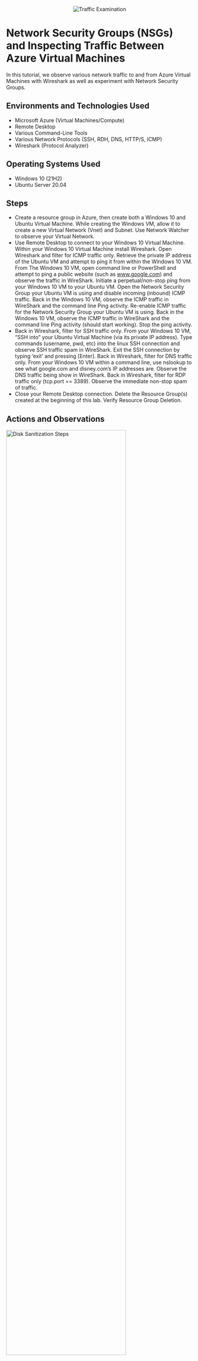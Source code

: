 <p align="center">
<img src="https://i.imgur.com/Ua7udoS.png" alt="Traffic Examination"/>
</p>

<h1>Network Security Groups (NSGs) and Inspecting Traffic Between Azure Virtual Machines</h1>
In this tutorial, we observe various network traffic to and from Azure Virtual Machines with Wireshark as well as experiment with Network Security Groups. <br />




<h2>Environments and Technologies Used</h2>

- Microsoft Azure (Virtual Machines/Compute)
- Remote Desktop
- Various Command-Line Tools
- Various Network Protocols (SSH, RDH, DNS, HTTP/S, ICMP)
- Wireshark (Protocol Analyzer)

<h2>Operating Systems Used </h2>

- Windows 10 (21H2)
- Ubuntu Server 20.04

<h2>Steps</h2>

- Create a resource group in Azure, then create both a Windows 10 and Ubuntu Virtual Machine.  While creating the Windows VM, allow it to create a new Virtual Network (Vnet) and Subnet.  Use Network Watcher to observe your Virtual Network.
- Use Remote Desktop to connect to your Windows 10 Virtual Machine.  Within your Windows 10 Virtual Machine install Wireshark.  Open Wireshark and filter for ICMP traffic only.  Retrieve the private IP address of the Ubuntu VM and attempt to ping it from within the Windows 10 VM.  From The Windows 10 VM, open command line or PowerShell and attempt to ping a public website (such as www.google.com) and observe the traffic in WireShark.  Initiate a perpetual/non-stop ping from your Windows 10 VM to your Ubuntu VM.  Open the Network Security Group your Ubuntu VM is using and disable incoming (inbound) ICMP traffic.  Back in the Windows 10 VM, observe the ICMP traffic in WireShark and the command line Ping activity.  Re-enable ICMP traffic for the Network Security Group your Ubuntu VM is using.  Back in the Windows 10 VM, observe the ICMP traffic in WireShark and the command line Ping activity (should start working).  Stop the ping activity.
- Back in Wireshark, filter for SSH traffic only.  From your Windows 10 VM, “SSH into” your Ubuntu Virtual Machine (via its private IP address).  Type commands (username, pwd, etc) into the linux SSH connection and observe SSH traffic spam in WireShark.  Exit the SSH connection by typing ‘exit’ and pressing [Enter].  Back in Wireshark, filter for DNS traffic only.  From your Windows 10 VM within a command line, use nslookup to see what google.com and disney.com’s IP addresses are.  Observe the DNS traffic being show in WireShark.  Back in Wireshark, filter for RDP traffic only (tcp.port == 3389).  Observe the immediate non-stop spam of traffic.
- Close your Remote Desktop connection.  Delete the Resource Group(s) created at the beginning of this lab.  Verify Resource Group Deletion.


<h2>Actions and Observations</h2>

<p>
<img src="https://i.imgur.com/DJmEXEB.png" height="80%" width="80%" alt="Disk Sanitization Steps"/>
</p>
<p>
Firstly, we create our two Virtual Machines in Microsoft Azure.  
</p>
<br />

<p>
<img src="https://i.imgur.com/DJmEXEB.png" height="80%" width="80%" alt="Disk Sanitization Steps"/>
</p>
<p>
After creating our Windows and Ubuntu Virtual Machines in Microsoft Azure, we use Remote Desktop to connect to the Windows VM using its public IP address.
</p>
<br />

<p>
<img src="https://i.imgur.com/DJmEXEB.png" height="80%" width="80%" alt="Disk Sanitization Steps"/>
</p>
<p>
Once we access our Windows Virtual Machine we go to Wireshark's website to download and install the program.
</p>
<br />

<p>
<img src="https://i.imgur.com/DJmEXEB.png" height="80%" width="80%" alt="Disk Sanitization Steps"/>
</p>
<p>
When Wireshark has finished installing open the program and select the ethernet adapter, then press "Start Capturing Packets" in the top left.  This will show you all the live traffic happening on the VM.  
</p>
<br />

<p>
<img src="https://i.imgur.com/DJmEXEB.png" height="80%" width="80%" alt="Disk Sanitization Steps"/>
</p>
<p>
We want to filter by ICMP, so type ICMP into the open bar and press enter.  This will be used to allow us to watch traffic between our two VMs.  We will need to get our second VM's private IP address to do this, which is found in Azure.
</p>
<br />

<p>
<img src="https://i.imgur.com/DJmEXEB.png" height="80%" width="80%" alt="Disk Sanitization Steps"/>
</p>
<p>
With our VM2 private IP address, go back to our RDP connection with VM1 and open up PowerShell.  Use the ping command followed by the VM2 private IP.  The ping traffic will be visible in both PowerShell and Wireshark.
</p>
<br />

<p>
<img src="https://i.imgur.com/DJmEXEB.png" height="80%" width="80%" alt="Disk Sanitization Steps"/>
</p>
<p>
We can also try out a website such as google.com.  Using the ping command again followed by www.google.com, we can then analyze traffic in Wireshark.  There is much more that can be done with Wireshark, such as monitoring other types of traffic.  SSH, DNS, and RDP are a few examples.
</p>
<br />

